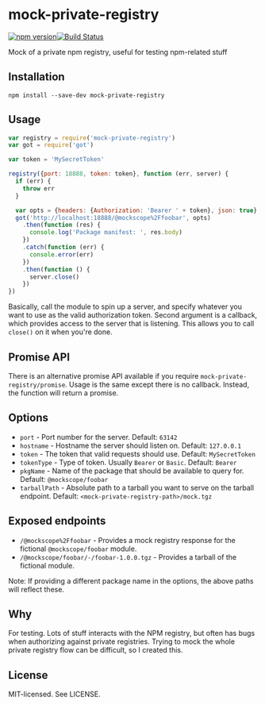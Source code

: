 # mock-private-registry

[![npm version](http://img.shields.io/npm/v/mock-private-registry.svg?style=flat-square)](http://browsenpm.org/package/mock-private-registry)[![Build Status](http://img.shields.io/travis/rexxars/mock-private-registry/master.svg?style=flat-square)](https://travis-ci.org/rexxars/mock-private-registry)

Mock of a private npm registry, useful for testing npm-related stuff

## Installation

```
npm install --save-dev mock-private-registry
```

## Usage

```js
var registry = require('mock-private-registry')
var got = require('got')

var token = 'MySecretToken'

registry({port: 18888, token: token}, function (err, server) {
  if (err) {
    throw err
  }

  var opts = {headers: {Authorization: 'Bearer ' + token}, json: true}
  got('http://localhost:18888/@mockscope%2Ffoobar', opts)
    .then(function (res) {
      console.log('Package manifest: ', res.body)
    })
    .catch(function (err) {
      console.error(err)
    })
    .then(function () {
      server.close()
    })
})
```

Basically, call the module to spin up a server, and specify whatever you want to use as the valid authorization token. Second argument is a callback, which provides access to the server that is listening. This allows you to call `close()` on it when you're done.

## Promise API

There is an alternative promise API available if you require `mock-private-registry/promise`. Usage is the same except there is no callback. Instead, the function will return a promise.

## Options

* `port` - Port number for the server. Default: `63142`
* `hostname` - Hostname the server should listen on. Default: `127.0.0.1`
* `token` - The token that valid requests should use. Default: `MySecretToken`
* `tokenType` - Type of token. Usually `Bearer` or `Basic`. Default: `Bearer`
* `pkgName` - Name of the package that should be available to query for. Default: `@mockscope/foobar`
* `tarballPath` - Absolute path to a tarball you want to serve on the tarball endpoint. Default: `<mock-private-registry-path>/mock.tgz`

## Exposed endpoints

* `/@mockscope%2Ffoobar` - Provides a mock registry response for the fictional `@mockscope/foobar` module.
* `/@mockscope/foobar/-/foobar-1.0.0.tgz` - Provides a tarball of the fictional module.

Note: If providing a different package name in the options, the above paths will reflect these.

## Why

For testing. Lots of stuff interacts with the NPM registry, but often has bugs when authorizing against private registries. Trying to mock the whole private registry flow can be difficult, so I created this.

## License

MIT-licensed. See LICENSE.
